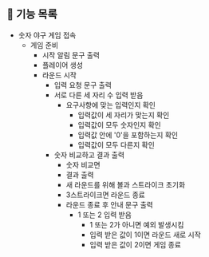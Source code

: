 ## 🚀 기능 목록

- 숫자 야구 게임 접속
    - 게임 준비
        - 시작 알림 문구 출력    
        - 플레이어 생성 
        - 라운드 시작
            - 입력 요청 문구 출력
            - 서로 다른 세 자리 수 입력 받음
                - 요구사항에 맞는 입력인지 확인
                  - 입력값이 세 자리가 맞는지 확인
                  - 입력값이 모두 숫자인지 확인
                  - 입력값 안에 '0'을 포함하는지 확인
                  - 입력값이 모두 다른지 확인
            - 숫자 비교하고 결과 출력
                - 숫자 비교면
                - 결과 출력
                - 새 라운드를 위해 볼과 스트라이크 초기화
                - 3스트라이크면 라운드 종료
                - 라운드 종료 후 안내 문구 출력
                  - 1 또는 2 입력 받음
                      - 1 또는 2가 아니면 예외 발생시킴
                      - 입력 받은 값이 1이면 라운드 새로 시작
                      - 입력 받은 값이 2이면 게임 종료
